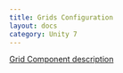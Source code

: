 ```yaml
---
title: Grids Configuration
layout: docs
category: Unity 7
---
```

[Grid Component description](../components/grid.md)




